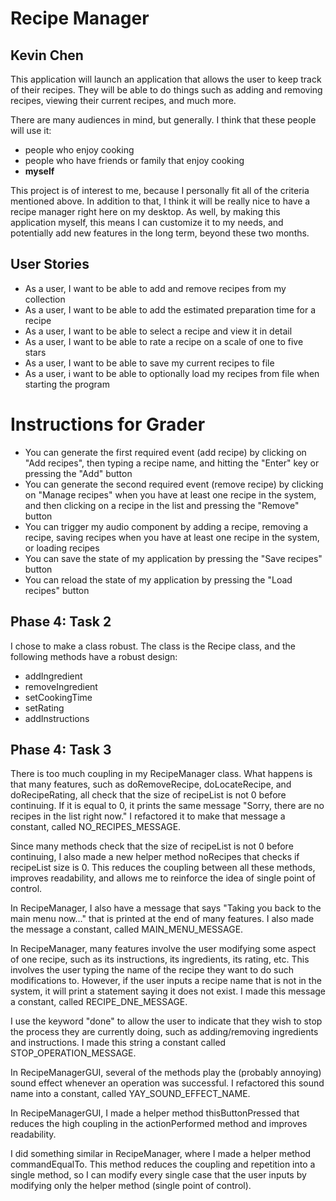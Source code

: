 # Recipe Manager

## Kevin Chen

This application will launch an application that allows the user to keep track of their recipes. They will be able to 
do things such as adding and removing recipes, viewing their current recipes, and much more. 

There are many audiences in mind, but generally. I think that these people will use it:
- people who enjoy cooking
- people who have friends or family that enjoy cooking
- **myself**

This project is of interest to me, because I personally fit all of the criteria mentioned above. In addition
to that, I think it will be really nice to have a recipe manager right here on my desktop. As well, by making this
application myself, this means I can customize it to my needs, and potentially add new features in the long term,
beyond these two months.

## User Stories

- As a user, I want to be able to add and remove recipes from my collection
- As a user, I want to be able to add the estimated preparation time for a recipe
- As a user, I want to be able to select a recipe and view it in detail
- As a user, I want to be able to rate a recipe on a scale of one to five stars
- As a user, I want to be able to save my current recipes to file
- As a user, i want to be able to optionally load my recipes from file when starting the program

# Instructions for Grader

- You can generate the first required event (add recipe) by clicking on "Add recipes", then typing a recipe name, and
 hitting the "Enter" key or pressing the "Add" button 
- You can generate the second required event (remove recipe) by clicking on "Manage recipes" when you have at least one
recipe in the system, and then clicking on a recipe in the list and pressing the "Remove" button
- You can trigger my audio component by adding a recipe, removing a recipe, saving recipes when you have at least one
recipe in the system, or loading recipes
- You can save the state of my application by pressing the "Save recipes" button
- You can reload the state of my application by pressing the "Load recipes" button

## Phase 4: Task 2

I chose to make a class robust. The class is the Recipe class, and the following methods have a robust design:
- addIngredient
- removeIngredient
- setCookingTime
- setRating
- addInstructions

## Phase 4: Task 3

There is too much coupling in my RecipeManager class. What happens is that many features, such as
doRemoveRecipe, doLocateRecipe, and doRecipeRating, all check that the size of recipeList is not 0 before continuing.
If it is equal to 0, it prints the same message "Sorry, there are no recipes in the list right now." I refactored it
to make that message a constant, called NO_RECIPES_MESSAGE.

Since many methods check that the size of recipeList is not 0 before continuing, I also made a new helper method
noRecipes that checks if recipeList size is 0. This reduces the coupling between all these methods, improves
readability, and allows me to reinforce the idea of single point of control.

In RecipeManager, I also have a message that says "Taking you back to the main menu now..." that is printed at the 
end of many features. I also made the message a constant, called MAIN_MENU_MESSAGE.

In RecipeManager, many features involve the user modifying some aspect of one recipe, such as its instructions, its
ingredients, its rating, etc. This involves the user typing the name of the recipe they want to do such modifications
to. However, if the user inputs a recipe name that is not in the system, it will print a statement saying it does not
exist. I made this message a constant, called RECIPE_DNE_MESSAGE.

I use the keyword "done" to allow the user to indicate that they wish to stop the process they are currently doing,
such as adding/removing ingredients and instructions. I made this string a constant called STOP_OPERATION_MESSAGE.

In RecipeManagerGUI, several of the methods play the (probably annoying) sound effect whenever an operation was 
successful. I refactored this sound name into a constant, called YAY_SOUND_EFFECT_NAME.

In RecipeManagerGUI, I made a helper method thisButtonPressed that reduces the high coupling in the actionPerformed
method and improves readability.

I did something similar in RecipeManager, where I made a helper method commandEqualTo. This method reduces the coupling
and repetition into a single method, so I can modify every single case that the user inputs by modifying only the 
helper method (single point of control). 


